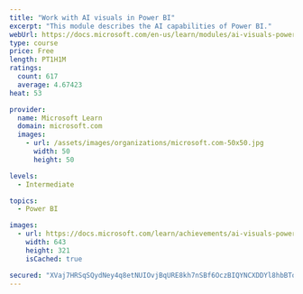 ```yaml
---
title: "Work with AI visuals in Power BI"
excerpt: "This module describes the AI capabilities of Power BI."
webUrl: https://docs.microsoft.com/en-us/learn/modules/ai-visuals-power-bi/
type: course
price: Free
length: PT1H1M
ratings:
  count: 617
  average: 4.67423
heat: 53

provider:
  name: Microsoft Learn
  domain: microsoft.com
  images:
    - url: /assets/images/organizations/microsoft.com-50x50.jpg
      width: 50
      height: 50

levels:
  - Intermediate

topics:
  - Power BI

images:
  - url: https://docs.microsoft.com/learn/achievements/ai-visuals-power-bi-social.png
    width: 643
    height: 321
    isCached: true

secured: "XVaj7HRSqSQydNey4q8etNUIOvjBqURE8kh7nSBf6OczBIQYNCXDDYl8hbBToM8Pud2nVEi80hlmHzOQ5zKF7VvUWCRnTrNa2R3KXr8Nfv/1yHk3VqXYT7MQTbRZhCMyi7N/uJrZh6G41UrUMiksBwiohTu56hwLFjCncphJzC3ieOXxpIp/pHkzYl8hSsY5o0hLtB9tFdnN5V2waa3e+m0v62i3Qv0JkT7pdvU75av7NCdPRtwBFpwHq+YfeENv70On/wTNnD/TZs4C+EfB8S6KfDgVCrjlqPBs1yS8SRuE3jWnu4qBKV+lrDaXZ9HsYBiyeJnSafJUnOZiO6m+fOmOGnTJ1nhox/4Xf2wj7jv9yuCwg35UY9eMfqfmvHLREHvmwRMXIAu+9YyMgzC/YDfjfj2eiqcW6NznahZsQIY=;tJRGFzVYqmQNfZ+pQZO0eA=="
---
```


